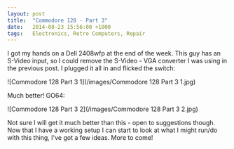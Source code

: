 ```yaml
---
layout: post
title:  "Commodore 128 - Part 3"
date:   2014-08-23 15:56:00 +1000
tags:   Electronics, Retro Computers, Repair
---
```


I got my hands on a Dell 2408wfp at the end of the week.  This guy has an S-Video input, so I could remove the S-Video - VGA converter I was using in the previous post.  I plugged it all in and flicked the switch:

![Commodore 128 Part 3 1](/images/Commodore 128 Part 3 1.jpg)

Much better! GO64:

![Commodore 128 Part 3 2](/images/Commodore 128 Part 3 2.jpg)

Not sure I will get it much better than this - open to suggestions though.  Now that I have a working setup I can start to look at what I might run/do with this thing, I've got a few ideas.  More to come!